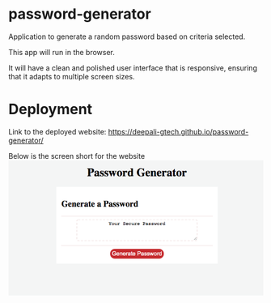 # password-generator
Application to generate a random password based on criteria selected.

This app will run in the browser.

 It will have a clean and polished user interface that is responsive, ensuring that it adapts to multiple screen sizes.

# Deployment

Link to the deployed website:
 https://deepali-gtech.github.io/password-generator/

Below is the screen short for the website
![Website](./images/password_generator.png)